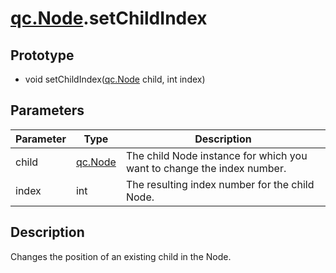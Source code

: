 # [qc.Node](CNode.md).setChildIndex

## Prototype
* void setChildIndex([qc.Node](CNode.md) child, int index)

## Parameters
| Parameter | Type | Description |
| --------- | --------- | --------- |
| child | [qc.Node](CNode.md) | The child Node instance for which you want to change the index number. |
| index | int | The resulting index number for the child Node. |

## Description
Changes the position of an existing child in the Node.
